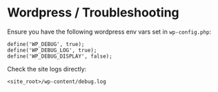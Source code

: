 # Wordpress / Troubleshooting

Ensure you have the following wordpress env vars set in `wp-config.php`:
```
define('WP_DEBUG', true);
define('WP_DEBUG_LOG', true);
define('WP_DEBUG_DISPLAY', false);
```

Check the site logs directly:
```
<site_root>/wp-content/debug.log
```
